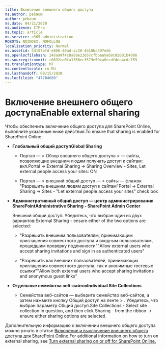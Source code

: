 ```yaml
---
title: Включение внешнего общего доступа
ms.author: pebaum
author: pebaum
ms.date: 04/21/2020
ms.audience: ITPro
ms.topic: article
ms.service: o365-administration
ROBOTS: NOINDEX, NOFOLLOW
localization_priority: Normal
ms.assetid: 4d197afd-e806-40ad-ac20-4b10bc497edb
ms.openlocfilehash: 246a99f4c8a88e226b7cfbbaa9a68c02081b4088
ms.sourcegitcommit: c6692ce0fa1358ec3529e59ca0ecdfdea4cdc759
ms.translationtype: MT
ms.contentlocale: ru-RU
ms.lasthandoff: 09/15/2020
ms.locfileid: "47784680"
---
```

# <a name="enable-external-sharing"></a><span data-ttu-id="5d66b-102">Включение внешнего общего доступа</span><span class="sxs-lookup"><span data-stu-id="5d66b-102">Enable external sharing</span></span>

 <span data-ttu-id="5d66b-103">Чтобы обеспечить включение общего доступа для SharePoint Online, выполните указанные ниже действия.</span><span class="sxs-lookup"><span data-stu-id="5d66b-103">To ensure that sharing is enabled for SharePoint Online:</span></span>
  
- <span data-ttu-id="5d66b-104">**Глобальный общий доступ**</span><span class="sxs-lookup"><span data-stu-id="5d66b-104">**Global Sharing**</span></span>
    
  - <span data-ttu-id="5d66b-105">Портал — \> Обзор внешнего общего доступа \> — сайты, позволяющие внешним людям получать доступ к сайтам: вкл.</span><span class="sxs-lookup"><span data-stu-id="5d66b-105">Portal -\> External Sharing -\> Sharing Overview - Sites, Let external people access your sites: ON</span></span>
    
  - <span data-ttu-id="5d66b-106">Портал — \> внешний общий доступ — \> сайты — флажок "Разрешить внешним людям доступ к сайтам"</span><span class="sxs-lookup"><span data-stu-id="5d66b-106">Portal -\> External Sharing -\> Sites - "Let external people access your sites" check box</span></span>
    
- <span data-ttu-id="5d66b-107">**Административный общий доступ — центр администрирования SharePoint**</span><span class="sxs-lookup"><span data-stu-id="5d66b-107">**Administrative Sharing - SharePoint Admin Center**</span></span>
    
    <span data-ttu-id="5d66b-108">Внешний общий доступ. Убедитесь, что выбран один из двух вариантов:</span><span class="sxs-lookup"><span data-stu-id="5d66b-108">External Sharing - ensure either of the two options are selected:</span></span>
    
  - <span data-ttu-id="5d66b-109">"Разрешить внешним пользователям, принимающим приглашения совместного доступа и входным пользователям, прошедшим проверку подлинности"</span><span class="sxs-lookup"><span data-stu-id="5d66b-109">"Allow external users who accept sharing invitations and sign in as authenticated users"</span></span>
    
  - <span data-ttu-id="5d66b-110">"Разрешить как внешних пользователей, принимающих приглашения совместного доступа, так и анонимные гостевые ссылки"</span><span class="sxs-lookup"><span data-stu-id="5d66b-110">"Allow both external users who accept sharing invitations and anonymous guest links"</span></span>
    
- <span data-ttu-id="5d66b-111">**Отдельные семейства веб-сайтов**</span><span class="sxs-lookup"><span data-stu-id="5d66b-111">**Individual Site Collections**</span></span>
    
  - <span data-ttu-id="5d66b-112">Семейства веб-сайтов — выберите семейство веб-сайтов, а затем нажмите кнопку Общий доступ на ленте \> . Убедитесь, что выбран параметр Общий доступ.</span><span class="sxs-lookup"><span data-stu-id="5d66b-112">Site Collections - Select site collection in question, and then click Sharing - from the ribbon -\> ensure either sharing options are selected.</span></span>
    
<span data-ttu-id="5d66b-113">Дополнительную информацию о включении внешнего общего доступа можно узнать в статье [Включение и выключение внешнего общего доступа для SharePoint Online.](https://go.microsoft.com/fwlink/?linkid=2047681&amp;clcid=0x409)</span><span class="sxs-lookup"><span data-stu-id="5d66b-113">For additional information on how to turn on external sharing, see [Turn external sharing on or off for SharePoint Online.](https://go.microsoft.com/fwlink/?linkid=2047681&amp;clcid=0x409)</span></span>
  

